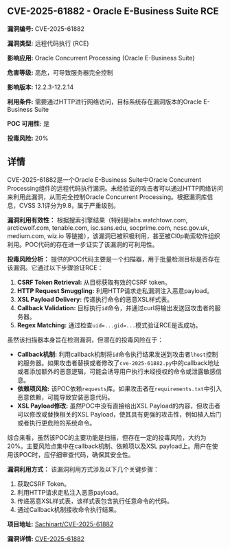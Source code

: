 ## CVE-2025-61882 - Oracle E-Business Suite RCE

**漏洞编号:** CVE-2025-61882

**漏洞类型:** 远程代码执行 (RCE)

**影响应用:** Oracle Concurrent Processing (Oracle E-Business Suite)

**危害等级:** 高危，可导致服务器完全控制

**影响版本:** 12.2.3-12.2.14

**利用条件:** 需要通过HTTP进行网络访问，目标系统存在漏洞版本的Oracle E-Business Suite

**POC 可用性:** 是

**投毒风险:** 20%

## 详情

CVE-2025-61882是一个Oracle E-Business Suite中Oracle Concurrent Processing组件的远程代码执行漏洞。未经验证的攻击者可以通过HTTP网络访问来利用此漏洞，从而完全控制Oracle Concurrent Processing。根据漏洞库信息，CVSS 3.1评分为9.8，属于严重级别。

**漏洞利用有效性：**
根据搜索引擎结果（特别是labs.watchtowr.com, arcticwolf.com, tenable.com, isc.sans.edu, socprime.com, ncsc.gov.uk, medium.com, wiz.io 等链接），该漏洞已被积极利用，甚至被Cl0p勒索软件组织利用。POC代码的存在进一步证实了该漏洞的可利用性。

**投毒风险分析：**
提供的POC代码主要是一个扫描器，用于批量检测目标是否存在该漏洞。它通过以下步骤验证RCE：

1.  **CSRF Token Retrieval:** 从目标获取有效的CSRF token。
2.  **HTTP Request Smuggling:** 利用HTTP请求走私漏洞注入恶意payload。
3.  **XSL Payload Delivery:** 传递执行命令的恶意XSL样式表。
4.  **Callback Validation:** 目标执行`id`命令，并通过curl将输出发送回攻击者的服务器。
5.  **Regex Matching:** 通过检查`uid=...gid=...`模式验证RCE是否成功。

虽然该扫描器本身旨在检测漏洞，但潜在的投毒风险在于：

*   **Callback机制:**  利用callback机制将`id`命令执行结果发送到攻击者`lhost`控制的服务器。如果攻击者替换或者修改了`cve-2025-61882.py`中的callback地址或者添加额外的恶意逻辑，可能会诱导用户执行未经授权的命令或泄露敏感信息。
*   **依赖项风险:** 该POC依赖`requests`库。如果攻击者在`requirements.txt`中引入恶意依赖，可能导致安装恶意代码。
*   **XSL Payload修改:**  虽然POC中没有直接给出XSL Payload的内容，但攻击者可以修改或替换相关的XSL Payload，使其具有更强的攻击性，例如植入后门或者执行更危险的系统命令。

综合来看，虽然该POC的主要功能是扫描，但存在一定的投毒风险，大约为20%。主要风险点集中在callback机制、依赖项以及XSL payload上。用户在使用该POC时，应仔细审查代码，确保其安全性。

**漏洞利用方式：**
该漏洞利用方式涉及以下几个关键步骤：

1.  获取CSRF Token。
2.  利用HTTP请求走私注入恶意payload。
3.  传递恶意XSL样式表，该样式表包含执行任意命令的代码。
4.  通过Callback机制接收命令执行结果。


**项目地址:** [Sachinart/CVE-2025-61882](https://github.com/Sachinart/CVE-2025-61882)

**漏洞详情:** [CVE-2025-61882](https://nvd.nist.gov/vuln/detail/CVE-2025-61882)